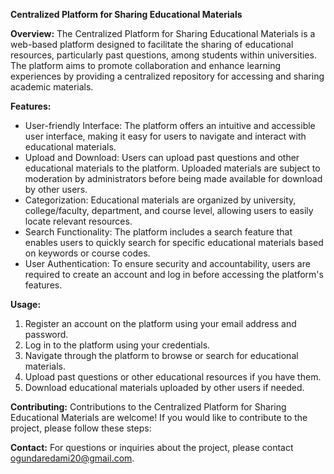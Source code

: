 **Centralized Platform for Sharing Educational Materials**

**Overview:**
The Centralized Platform for Sharing Educational Materials is a web-based platform designed to facilitate the sharing of educational resources, particularly past questions, among students within universities. The platform aims to promote collaboration and enhance learning experiences by providing a centralized repository for accessing and sharing academic materials.

**Features:**
- User-friendly Interface: The platform offers an intuitive and accessible user interface, making it easy for users to navigate and interact with educational materials.
- Upload and Download: Users can upload past questions and other educational materials to the platform. Uploaded materials are subject to moderation by administrators before being made available for download by other users.
- Categorization: Educational materials are organized by university, college/faculty, department, and course level, allowing users to easily locate relevant resources.
- Search Functionality: The platform includes a search feature that enables users to quickly search for specific educational materials based on keywords or course codes.
- User Authentication: To ensure security and accountability, users are required to create an account and log in before accessing the platform's features.


**Usage:**
1. Register an account on the platform using your email address and password.
2. Log in to the platform using your credentials.
3. Navigate through the platform to browse or search for educational materials.
4. Upload past questions or other educational resources if you have them.
5. Download educational materials uploaded by other users if needed.

**Contributing:**
Contributions to the Centralized Platform for Sharing Educational Materials are welcome! If you would like to contribute to the project, please follow these steps:



**Contact:**
For questions or inquiries about the project, please contact ogundaredami20@gmail.com.


